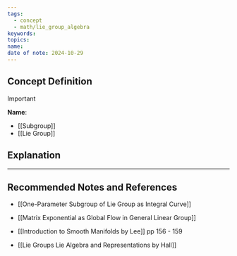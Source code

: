 ```yaml
---
tags:
  - concept
  - math/lie_group_algebra
keywords: 
topics: 
name: 
date of note: 2024-10-29
---
```


## Concept Definition

>[!important]
>**Name**: 


- [[Subgroup]]
- [[Lie Group]]




## Explanation





-----------
##  Recommended Notes and References

- [[One-Parameter Subgroup of Lie Group as Integral Curve]]
- [[Matrix Exponential as Global Flow in General Linear Group]]

- [[Introduction to Smooth Manifolds by Lee]] pp 156 - 159
- [[Lie Groups Lie Algebra and Representations by Hall]] 